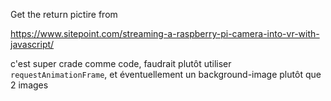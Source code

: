 Get the return pictire from

https://www.sitepoint.com/streaming-a-raspberry-pi-camera-into-vr-with-javascript/

c'est super crade comme code, faudrait plutôt utiliser `requestAnimationFrame`, et éventuellement un background-image plutôt que 2 images
